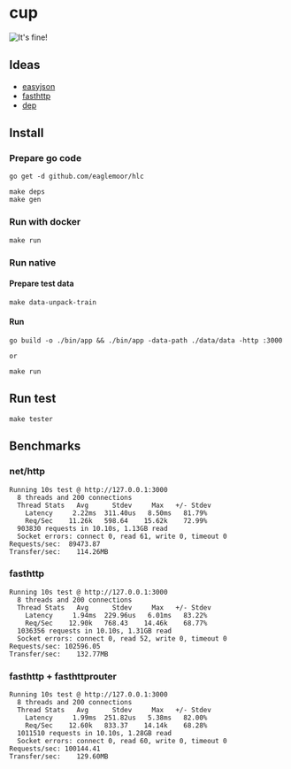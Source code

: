 # cup

![It's fine!](http://z.ndr.su/go_fine.jpg)

## Ideas

- [easyjson](https://github.com/mailru/easyjson)
- [fasthttp](https://github.com/valyala/fasthttp)
- [dep](https://github.com/golang/dep)

## Install

### Prepare go code

```
go get -d github.com/eaglemoor/hlc

make deps
make gen
```

### Run with docker

```
make run
```

### Run native

#### Prepare test data

```
make data-unpack-train
```

#### Run

```
go build -o ./bin/app && ./bin/app -data-path ./data/data -http :3000

or

make run
```

## Run test

```
make tester
```

## Benchmarks

### net/http

```
Running 10s test @ http://127.0.0.1:3000
  8 threads and 200 connections
  Thread Stats   Avg      Stdev     Max   +/- Stdev
    Latency     2.22ms  311.40us   8.50ms   81.79%
    Req/Sec    11.26k   598.64    15.62k    72.99%
  903830 requests in 10.10s, 1.13GB read
  Socket errors: connect 0, read 61, write 0, timeout 0
Requests/sec:  89473.87
Transfer/sec:    114.26MB
```

### fasthttp

```
Running 10s test @ http://127.0.0.1:3000
  8 threads and 200 connections
  Thread Stats   Avg      Stdev     Max   +/- Stdev
    Latency     1.94ms  229.96us   6.01ms   83.22%
    Req/Sec    12.90k   768.43    14.46k    68.77%
  1036356 requests in 10.10s, 1.31GB read
  Socket errors: connect 0, read 52, write 0, timeout 0
Requests/sec: 102596.05
Transfer/sec:    132.77MB
```

### fasthttp + fasthttprouter

```
Running 10s test @ http://127.0.0.1:3000
  8 threads and 200 connections
  Thread Stats   Avg      Stdev     Max   +/- Stdev
    Latency     1.99ms  251.82us   5.38ms   82.00%
    Req/Sec    12.60k   833.37    14.14k    68.28%
  1011510 requests in 10.10s, 1.28GB read
  Socket errors: connect 0, read 60, write 0, timeout 0
Requests/sec: 100144.41
Transfer/sec:    129.60MB
```